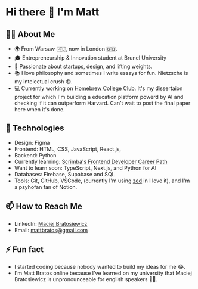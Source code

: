 # Hi there 👋 I'm Matt

## 👨‍💻 About Me

- 🌍 From Warsaw 🇵🇱, now in London 🇬🇧.
- 🎓 Entrepreneurship & Innovation student at Brunel University
- 💙 Passionate about startups, design, and lifting weights.
- 📚 I love philosophy and sometimes I write essays for fun. Nietzsche is my intelectual crush 😍.
- 💻 Currently working on [Homebrew College Club](https://homebrew.so). It's my dissertaion project for which I'm building a education platform powerd by AI and checking if it can outperform Harvard. Can't wait to post the final paper here when it's done.

## 🚀 Technologies

- Design: Figma
- Frontend: HTML, CSS, JavaScript, React.js,
- Backend: Python
- Currently learning: [Scrimba's Frontend Developer Career Path](https://scrimba.com/learn/frontend)
- Want to learn soon: TypeScript, Next.js, and Python for AI
- Databases: Firebase, Supabase and SQL
- Tools: Git, GitHub, VSCode, (currently I'm using [zed](https://zed.dev) in I love it), and I'm a psyhofan fan of Notion.

## 📫 How to Reach Me

- LinkedIn: [Maciej Bratosiewicz](https://www.linkedin.com/in/maciej-bratosiewicz/)
- Email: mattbratos@gmail.com

## ⚡ Fun fact

- I started coding because nobody wanted to build my ideas for me 😂.
- I'm Matt Bratos online because I've learned on my university that Maciej Bratosiewicz is unpronounceable for english speakers 🤷‍♂️.

<!--

![GitHub Stats](https://github-readme-stats.vercel.app/api?username=mattbratos&show_icons=true)

- 🔭 I’m currently working on ...
- 🌱 I’m currently learning ...
- 👯 I’m looking to collaborate on ...
- 🤔 I’m looking for help with ...
- 💬 Ask me about ...
- 📫 How to reach me: ...
- 😄 Pronouns: ...
-  ...
-->
